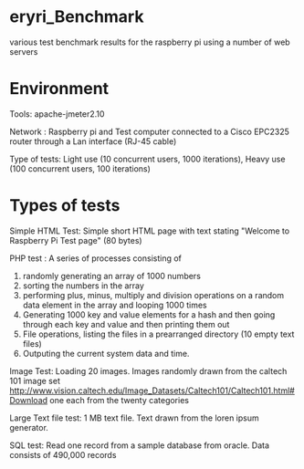 eryri_Benchmark
===============

various test benchmark results for the raspberry pi using a number of web servers

Environment
==================
Tools: apache-jmeter2.10

Network : Raspberry pi and Test computer connected to a Cisco EPC2325 router through a Lan interface (RJ-45 cable)

Type of tests: Light use (10 concurrent users, 1000 iterations), Heavy use (100 concurrent users, 100 iterations)

Types of tests
===================
Simple HTML Test: Simple short HTML page with text stating "Welcome to Raspberry Pi Test page" (80 bytes) 

PHP test : A series of processes consisting of 
1. randomly generating an array of 1000 numbers 
2. sorting the numbers in the array
3. performing plus, minus, multiply and division operations on a random data element in the array and looping 1000 times
4. Generating 1000 key and value elements for a hash and then going through each key and value and then  printing them out
5. File operations, listing the files in a prearranged directory (10 empty text files)
6. Outputing the current system data and time.

Image Test: Loading 20 images. Images randomly drawn from the caltech 101 image set http://www.vision.caltech.edu/Image_Datasets/Caltech101/Caltech101.html#Download one each from the twenty categories

Large Text file test: 1 MB text file. Text drawn from the loren ipsum generator.

SQL test: Read one record from a sample database from oracle. Data consists of 490,000 records
